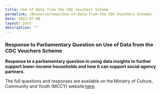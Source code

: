 ```yaml
---
title: Use of Data from the CDC Vouchers Scheme
permalink: /Resource/news/Use-of-Data-from-the-CDC-Vouchers-Scheme/
date: 2022-07-08
layout: post
description: ""
---
```

### Response to Parliamentary Question on Use of Data from the CDC Vouchers Scheme

**Response to a parliamentary question in using data insights to further support lower-income households and how it can support social agency partners.**


The full questions and responses are available on the Ministry of Culture, Community and Youth (MCCY) website [here](https://www.mccy.gov.sg/about-us/news-and-resources/parliamentary-matters/2022/July/use-of-data-from-the-cdc-vouchers-scheme).